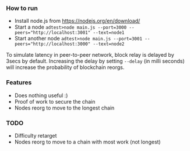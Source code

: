 ### How to run
* Install node.js from https://nodejs.org/en/download/
* Start a node ```adtest>node main.js --port=3000 --peers="http://localhost:3001" --text=node1```
* Start another node ```adtest>node main.js --port=3001 --peers="http://localhost:3000" --text=node2```

To simulate latency in peer-to-peer network, block relay is delayed by 3secs by default. Increasing the delay by setting ```--delay``` (in milli seconds) will increase the probability of blockchain reorgs.

### Features
* Does nothing useful :)
* Proof of work to secure the chain
* Nodes reorg to move to the longest chain

### TODO
* Difficulty retarget
* Nodes reorg to move to a chain with most work (not longest)
